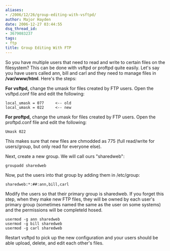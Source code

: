 ```yaml
---
aliases:
- /2006/12/26/group-editing-with-vsftpd/
author: Major Hayden
date: 2006-12-27 03:44:55
dsq_thread_id:
- 3679083237
tags:
- ftp
title: Group Editing With FTP
---
```


So you have multiple users that need to read and write to certain files on the filesystem? This can be done with vsftpd or proftpd quite easily. Let's say you have users called ann, bill and carl and they need to manage files in **/var/www/html**. Here's the steps:

**For vsftpd,** change the umask for files created by FTP users. Open the vsftpd.conf file and edit the following:

```
local_umask = 077     <-- old
local_umask = 022     <-- new
```

**For proftpd,** change the umask for files created by FTP users. Open the proftpd.conf file and edit the following:

```
Umask 022
```

This makes sure that new files are chmodded as 775 (full read/write for users/group, but only read for everyone else).

Next, create a new group. We will call ours "sharedweb":

```
groupadd sharedweb
```

Now, put the users into that group by adding them in /etc/group:

```
sharedweb:*:##:ann,bill,carl
```

Modify the users so that their primary group is sharedweb. If you forget this step, when they make new FTP files, they will be owned by each user's primary group (sometimes named the same as the user on some systems) and the permissions will be completeld hosed.

```
usermod -g ann sharedweb
usermod -g bill sharedweb
usermod -g carl sharedweb
```

Restart vsftpd to pick up the new configuration and your users should be able upload, delete, and edit each other's files.